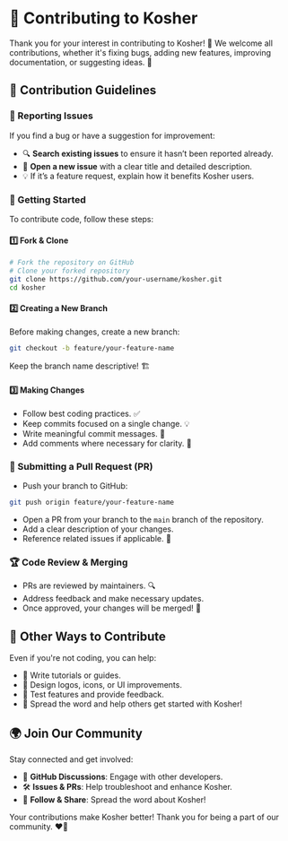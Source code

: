 # 🤝 Contributing to Kosher

Thank you for your interest in contributing to Kosher! 🎉 We welcome all contributions, whether it's fixing bugs, adding new features, improving documentation, or suggesting ideas. 🚀

## 📜 Contribution Guidelines

### 🐛 Reporting Issues

If you find a bug or have a suggestion for improvement:

- 🔍 **Search existing issues** to ensure it hasn’t been reported already.
- 📝 **Open a new issue** with a clear title and detailed description.
- 💡 If it’s a feature request, explain how it benefits Kosher users.

### 🌱 Getting Started

To contribute code, follow these steps:

#### 1️⃣ Fork & Clone

```sh
# Fork the repository on GitHub
# Clone your forked repository
git clone https://github.com/your-username/kosher.git
cd kosher
```

#### 2️⃣ Creating a New Branch

Before making changes, create a new branch:

```sh
git checkout -b feature/your-feature-name
```

Keep the branch name descriptive! 🏗️

#### 3️⃣ Making Changes

- Follow best coding practices. ✅
- Keep commits focused on a single change. 💡
- Write meaningful commit messages. 📝
- Add comments where necessary for clarity. 💬


### 🔄 Submitting a Pull Request (PR)

- Push your branch to GitHub:

```sh
git push origin feature/your-feature-name
```

- Open a PR from your branch to the `main` branch of the repository.
- Add a clear description of your changes.
- Reference related issues if applicable. 🔗

### 🏆 Code Review & Merging

- PRs are reviewed by maintainers. 🔍
- Address feedback and make necessary updates.
- Once approved, your changes will be merged! 🎉

## 🚀 Other Ways to Contribute

Even if you're not coding, you can help:

- 📝 Write tutorials or guides.
- 🎨 Design logos, icons, or UI improvements.
- 🔎 Test features and provide feedback.
- 💬 Spread the word and help others get started with Kosher!

## 🌍 Join Our Community

Stay connected and get involved:

- 🐙 **GitHub Discussions**: Engage with other developers.
- 🛠️ **Issues & PRs**: Help troubleshoot and enhance Kosher.
- 🚀 **Follow & Share**: Spread the word about Kosher!



Your contributions make Kosher better! Thank you for being a part of our community. ❤️🎉

